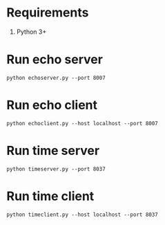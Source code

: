 # Requirements
1. Python 3+

# Run echo server

`python echoserver.py --port 8007`

# Run echo client

`python echoclient.py --host localhost --port 8007`

# Run time server

`python timeserver.py --port 8037`

# Run time client

`python timeclient.py --host localhost --port 8037`
